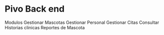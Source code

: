 # Pivo Back end

Modulos
Gestionar Mascotas
Gestionar Personal
Gestionar Citas
Consultar Historias clinicas
Reportes de Mascota
